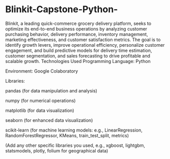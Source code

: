# Blinkit-Capstone-Python-
Blinkit, a leading quick-commerce grocery delivery platform, seeks to optimize its end-to-end business operations by analyzing customer purchasing behavior, delivery performance, inventory management, marketing effectiveness, and customer satisfaction metrics. The goal is to identify growth levers, improve operational efficiency, personalize customer engagement, and build predictive models for delivery time estimation, customer segmentation, and sales forecasting to drive profitable and scalable growth.
Technologies Used
Programming Language: Python

Environment: Google Colaboratory

Libraries:

pandas (for data manipulation and analysis)

numpy (for numerical operations)

matplotlib (for data visualization)

seaborn (for enhanced data visualization)

scikit-learn (for machine learning models: e.g., LinearRegression, RandomForestRegressor, KMeans, train_test_split, metrics)

(Add any other specific libraries you used, e.g., xgboost, lightgbm, statsmodels, plotly, folium for geographical data)
